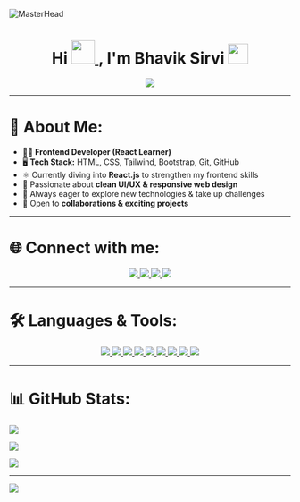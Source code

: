 ![MasterHead](https://camo.githubusercontent.com/b0d12c640e969f1cff1c70bb51c8e1eedfee5f546b1b061c9d1a9a91e70d15c3/68747470733a2f2f6d617275663030312d6d742e6769746875622e696f2f5072656d69756d2d44656c69766572792f7765622e676966)

<h1 align="center" id="h1">
  Hi 
  <a href="#h1" target="_blank" rel="noreferrer">
    <img src="https://media.tenor.com/nebZyl8oN7IAAAAi/wave-hello.gif" width="42"/>
  </a>, 
  I'm Bhavik Sirvi
  <a href="#h1" target="_blank" rel="noreferrer">
    <img src="https://user-images.githubusercontent.com/74038190/206662607-d9e7591e-bbf9-42f9-9386-29efc927bc16.gif" width="36"/>
  </a>
</h1>

<div align="center">
  <img src="https://readme-typing-svg.herokuapp.com/?lines=💻+Frontend+Developer;⚛️+React+Learner;🚀+Innovating+with+Code;🌱+Always+Learning&color=teal&center=true" />
</div>

---

# 💫 About Me:
- 👨‍💻 **Frontend Developer (React Learner)**
- 🖥️ **Tech Stack:** HTML, CSS, Tailwind, Bootstrap, Git, GitHub  
- ⚛️ Currently diving into **React.js** to strengthen my frontend skills  
- 🎨 Passionate about **clean UI/UX & responsive web design**  
- 🚀 Always eager to explore new technologies & take up challenges  
- 🤝 Open to **collaborations & exciting projects**

---

# 🌐 Connect with me:
<p align="center">
  <a href="https://instagram.com/YOUR_INSTAGRAM" target="_blank">
    <img src="https://skillicons.dev/icons?i=instagram" />
  </a>
  <a href="https://linkedin.com/in/YOUR_LINKEDIN" target="_blank">
    <img src="https://skillicons.dev/icons?i=linkedin" />
  </a>
  <a href="https://twitter.com/YOUR_TWITTER" target="_blank">
    <img src="https://skillicons.dev/icons?i=twitter" />
  </a>
  <a href="https://github.com/bhaviksirvi20" target="_blank">
    <img src="https://skillicons.dev/icons?i=github" />
  </a>
</p>

---

# 🛠️ Languages & Tools:
<p align="center">
  <a href="https://developer.mozilla.org/en-US/docs/Web/HTML" target="_blank">
    <img src="https://skillicons.dev/icons?i=html" />
  </a>
  <a href="https://developer.mozilla.org/en-US/docs/Web/CSS" target="_blank">
    <img src="https://skillicons.dev/icons?i=css" />
  </a>
  <a href="https://tailwindcss.com/" target="_blank">
    <img src="https://skillicons.dev/icons?i=tailwind" />
  </a>
  <a href="https://getbootstrap.com/" target="_blank">
    <img src="https://skillicons.dev/icons?i=bootstrap" />
  </a>
  <a href="https://react.dev/" target="_blank">
    <img src="https://skillicons.dev/icons?i=react" />
  </a>
  <a href="https://git-scm.com/" target="_blank">
    <img src="https://skillicons.dev/icons?i=git" />
  </a>
  <a href="https://github.com/" target="_blank">
    <img src="https://skillicons.dev/icons?i=github" />
  </a>
  <a href="https://devdocs.io/c/" target="_blank">
    <img src="https://skillicons.dev/icons?i=c" />
  </a>
  <a href="https://isocpp.org/" target="_blank">
    <img src="https://skillicons.dev/icons?i=cpp" />
  </a>
</p>

---

# 📊 GitHub Stats:
![](https://github-readme-stats.vercel.app/api?username=bhaviksirvi20&theme=dark&hide_border=false&include_all_commits=true&count_private=true)<br/>

![](https://nirzak-streak-stats.vercel.app/?user=bhaviksirvi20&theme=dark&hide_border=false)<br/>

![](https://github-readme-stats.vercel.app/api/top-langs/?username=bhaviksirvi20&theme=dark&hide_border=false&include_all_commits=true&count_private=true&layout=compact)

---

[![](https://visitcount.itsvg.in/api?id=bhaviksirvi20&icon=0&color=0)](https://visitcount.itsvg.in)

<!-- Proudly created with GPRM ( https://gprm.itsvg.in ) -->
